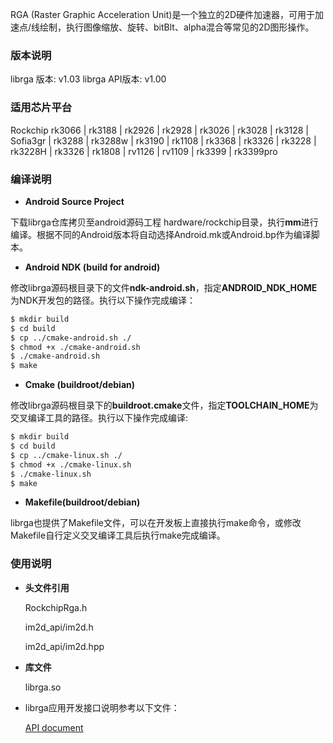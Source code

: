 RGA (Raster Graphic Acceleration Unit)是一个独立的2D硬件加速器，可用于加速点/线绘制，执行图像缩放、旋转、bitBlt、alpha混合等常见的2D图形操作。

### 版本说明

librga 版本: v1.03
librga API版本: v1.00

### 适用芯片平台

Rockchip rk3066 | rk3188 | rk2926 | rk2928 | rk3026 | rk3028 | rk3128 | Sofia3gr | rk3288 | rk3288w | rk3190 | rk1108 | rk3368 | rk3326 | rk3228 | rk3228H | rk3326 | rk1808 | rv1126 | rv1109 | rk3399 | rk3399pro

### 编译说明

* **Android Source Project**

下载librga仓库拷贝至android源码工程 hardware/rockchip目录，执行**mm**进行编译。根据不同的Android版本将自动选择Android.mk或Android.bp作为编译脚本。

* **Android NDK (build for android)**

修改librga源码根目录下的文件**ndk-android.sh**，指定**ANDROID_NDK_HOME**为NDK开发包的路径。执行以下操作完成编译：

```bash
$ mkdir build
$ cd build
$ cp ../cmake-android.sh ./
$ chmod +x ./cmake-android.sh
$ ./cmake-android.sh
$ make
```

* **Cmake (buildroot/debian)**

修改librga源码根目录下的**buildroot.cmake**文件，指定**TOOLCHAIN_HOME**为交叉编译工具的路径。执行以下操作完成编译:

```bash
$ mkdir build
$ cd build
$ cp ../cmake-linux.sh ./
$ chmod +x ./cmake-linux.sh
$ ./cmake-linux.sh
$ make
```

* **Makefile(buildroot/debian)**

librga也提供了Makefile文件，可以在开发板上直接执行make命令，或修改Makefile自行定义交叉编译工具后执行make完成编译。

### 使用说明

* **头文件引用**

  RockchipRga.h

  im2d_api/im2d.h

  im2d_api/im2d.hpp

* **库文件**

  librga.so

* librga应用开发接口说明参考以下文件：

  [API document](im2d_api/readme.md)

